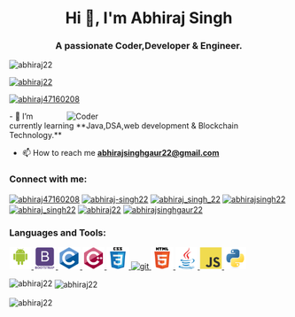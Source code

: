 <h1 align="center">Hi 👋, I'm Abhiraj Singh</h1>
<h3 align="center">A passionate Coder,Developer & Engineer.</h3>

<p align="left"> <img src="https://komarev.com/ghpvc/?username=abhiraj22&label=Profile%20views&color=0e75b6&style=flat" alt="abhiraj22" /> </p>

<p align="left"> <a href="https://github.com/ryo-ma/github-profile-trophy"><img src="https://github-profile-trophy.vercel.app/?username=abhiraj22" alt="abhiraj22" /></a> </p>

<p align="left"> <a href="https://twitter.com/abhiraj47160208" target="blank"><img src="https://img.shields.io/twitter/follow/abhiraj47160208?logo=twitter&style=for-the-badge" alt="abhiraj47160208" /></a> </p>
<!-- <img align="right" alt="Coding" width="400" src="https://dribbble.com/shots/15628381-UI-Developer"/> -->
<img src="https://cdn.dribbble.com/users/2131993/screenshots/15628381/media/affbd0a5886ea406a8216a4eea77cd15.png?compress=1&resize=1600x1200" align="right" alt="Coder" width="400" />
- 🌱 I’m currently learning **Java,DSA,web development & Blockchain Technology.**

- 📫 How to reach me **abhirajsinghgaur22@gmail.com**

<h3 align="left">Connect with me:</h3>
<p align="left">
<a href="https://twitter.com/abhiraj47160208" target="blank"><img align="center" src="https://raw.githubusercontent.com/rahuldkjain/github-profile-readme-generator/master/src/images/icons/Social/twitter.svg" alt="abhiraj47160208" height="30" width="40" /></a>
<a href="https://linkedin.com/in/abhiraj-singh22" target="blank"><img align="center" src="https://raw.githubusercontent.com/rahuldkjain/github-profile-readme-generator/master/src/images/icons/Social/linked-in-alt.svg" alt="abhiraj-singh22" height="30" width="40" /></a>
<a href="https://instagram.com/abhiraj_singh_22" target="blank"><img align="center" src="https://raw.githubusercontent.com/rahuldkjain/github-profile-readme-generator/master/src/images/icons/Social/instagram.svg" alt="abhiraj_singh_22" height="30" width="40" /></a>
<a href="https://www.codechef.com/users/abhirajsingh22" target="blank"><img align="center" src="https://cdn.jsdelivr.net/npm/simple-icons@3.1.0/icons/codechef.svg" alt="abhirajsingh22" height="30" width="40" /></a>
<a href="https://www.hackerrank.com/abhiraj_singh22" target="blank"><img align="center" src="https://raw.githubusercontent.com/rahuldkjain/github-profile-readme-generator/master/src/images/icons/Social/hackerrank.svg" alt="abhiraj_singh22" height="30" width="40" /></a>
<a href="https://www.leetcode.com/abhiraj22" target="blank"><img align="center" src="https://raw.githubusercontent.com/rahuldkjain/github-profile-readme-generator/master/src/images/icons/Social/leet-code.svg" alt="abhiraj22" height="30" width="40" /></a>
<a href="https://auth.geeksforgeeks.org/user/abhirajsinghgaur22" target="blank"><img align="center" src="https://raw.githubusercontent.com/rahuldkjain/github-profile-readme-generator/master/src/images/icons/Social/geeks-for-geeks.svg" alt="abhirajsinghgaur22" height="30" width="40" /></a>
</p>

<h3 align="left">Languages and Tools:</h3>
<p align="left"> <a href="https://developer.android.com" target="_blank"> <img src="https://raw.githubusercontent.com/devicons/devicon/master/icons/android/android-original-wordmark.svg" alt="android" width="40" height="40"/> </a> <a href="https://getbootstrap.com" target="_blank"> <img src="https://raw.githubusercontent.com/devicons/devicon/master/icons/bootstrap/bootstrap-plain-wordmark.svg" alt="bootstrap" width="40" height="40"/> </a> <a href="https://www.cprogramming.com/" target="_blank"> <img src="https://raw.githubusercontent.com/devicons/devicon/master/icons/c/c-original.svg" alt="c" width="40" height="40"/> </a> <a href="https://www.w3schools.com/cpp/" target="_blank"> <img src="https://raw.githubusercontent.com/devicons/devicon/master/icons/cplusplus/cplusplus-original.svg" alt="cplusplus" width="40" height="40"/> </a> <a href="https://www.w3schools.com/css/" target="_blank"> <img src="https://raw.githubusercontent.com/devicons/devicon/master/icons/css3/css3-original-wordmark.svg" alt="css3" width="40" height="40"/> </a> <a href="https://git-scm.com/" target="_blank"> <img src="https://www.vectorlogo.zone/logos/git-scm/git-scm-icon.svg" alt="git" width="40" height="40"/> </a> <a href="https://www.w3.org/html/" target="_blank"> <img src="https://raw.githubusercontent.com/devicons/devicon/master/icons/html5/html5-original-wordmark.svg" alt="html5" width="40" height="40"/> </a> <a href="https://www.java.com" target="_blank"> <img src="https://raw.githubusercontent.com/devicons/devicon/master/icons/java/java-original.svg" alt="java" width="40" height="40"/> </a> <a href="https://developer.mozilla.org/en-US/docs/Web/JavaScript" target="_blank"> <img src="https://raw.githubusercontent.com/devicons/devicon/master/icons/javascript/javascript-original.svg" alt="javascript" width="40" height="40"/> </a> <a href="https://www.python.org" target="_blank"> <img src="https://raw.githubusercontent.com/devicons/devicon/master/icons/python/python-original.svg" alt="python" width="40" height="40"/> </a> </p>

<p><img align="left" src="https://github-readme-stats.vercel.app/api/top-langs?username=abhiraj22&show_icons=true&locale=en&layout=compact" alt="abhiraj22" /></p>

<p>&nbsp;<img align="center" src="https://github-readme-stats.vercel.app/api?username=abhiraj22&show_icons=true&locale=en" alt="abhiraj22" /></p>

<p><img align="center" src="https://github-readme-streak-stats.herokuapp.com/?user=abhiraj22&" alt="abhiraj22" /></p>

